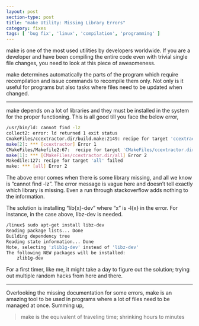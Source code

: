 ```yaml
---
layout: post
section-type: post
title: "make Utility: Missing Library Errors"
category: fixes
tags: [ 'bug fix', 'linux', 'compilation', 'programming' ]
---
```

make is one of the most used utilities by developers worldwide. If you are a developer and have been compiling the entire code even with trivial single file changes, you need to look at this piece of awesomeness.

make determines automatically the parts of the program which require recompilation and issue commands to recompile them only. Not only is it useful for programs but also tasks where files need to be updated when changed.

---

make depends on a lot of libraries and they must be installed in the system for the proper functioning. This is all good till you face the below error,

```bash
/usr/bin/ld: cannot find -lz
collect2: error: ld returned 1 exit status
CmakeFiles/ccextractor.dir/build.make:2149: recipe for target 'ccextractor' failed
make[2]: *** [ccextractor] Error 1
CMakeFiles/Makefile2:67:  recipe for target 'CMakeFiles/ccextractor.dir/all' failed
make[1]: *** [CMakeFiles/ccextractor.dir/all] Error 2
Makedile:127: recipe for target 'all' failed
make: *** [all] Error 2

```
The above error comes when there is some library missing, and all we know is “cannot find -lz”. The error message is vague here and doesn’t tell exactly which library is missing. Even a run through stackoverflow adds nothing to the information.

The solution is installing “lib{x}-dev” where “x” is -l{x} in the error. For instance, in the case above, libz-dev is needed.

```bash
/linux$ sudo apt-get install libz-dev
Reading package lists... Done
Building dependency tree
Reading state information... Done
Note, selecting 'zlib1g-dev' instead of 'libz-dev'
The following NEW packages will be installed:
    zlib1g-dev

```

For a first timer, like me, it might take a day to figure out the solution; trying out multiple random hacks from here and there.

---

Overlooking the missing documentation for some errors, make is an amazing tool to be used in programs where a lot of files need to be managed at once. Summing up,

> make is the equivalent of traveling time; shrinking hours to minutes

